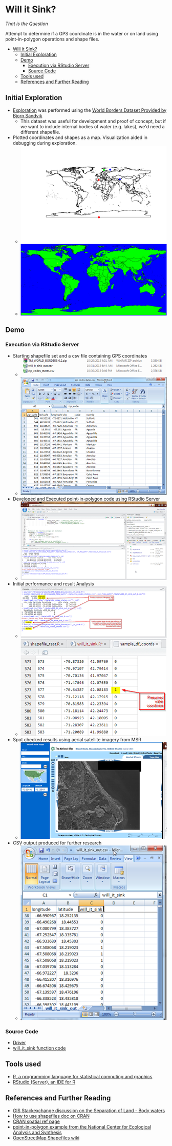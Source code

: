 # Will it Sink?
*That is the Question*

Attempt to determine if a GPS coordinate is in the water or on land using point-in-polygon operations and shape files.

- [Will it Sink?](#will-it-sink)
  - [Initial Exploration](#initial-exploration)
  - [Demo](#demo)
    - [Execution via RStudio Server](#execution-via-rstudio-server)
    - [Source Code](#source-code)
  - [Tools used](#tools-used)
  - [References and Further Reading](#references-and-further-reading)

## Initial Exploration
 - [Exploration](shapefile_test.R) was performed using the [World Borders Dataset Provided by Bjorn Sandvik](http://thematicmapping.org/downloads/world_borders.php)
    - This dataset was useful for development and proof of concept, but if we want to include internal bodies of water (e.g. lakes), we'd need a different shapefile.
- Plotted coordinates and shapes as a map. Visualization aided in debugging during exploration.
  - ![will_it_sink_black_and_white_map](img/will_it_sink_black_and_white_map.png)
  - ![will_it_sink_color_map](img/will_it_sink_color_map.png)

## Demo
### Execution via RStudio Server
- Starting shapefile set and a csv file containing GPS coordinates
  - ![Data Files](img/data_set_and_shape_files.png)
  - ![sample_input_data](img/sample_input_data.png)
- Developed and Executed point-in-polygon code using RStudio Server
  - ![RStudio_exploration](img/RStudio_exploration.png)
- Initial performance and result Analysis
  - ![RStudio_runtime_and_result_stats](img/RStudio_runtime_and_result_stats.png)
  - ![](img/sample_coords_presumed_water_coord.png)
- Spot checked results using aerial satellite imagery from MSR
  - ![MSR aerial satellite image Brant Rock](img/MSR-BrantRockSatCheck.png)
- CSV output produced for further research
  - ![sample_output_data](img/sample_output_data.png)

### Source Code
- [Driver](will_it_sink_driver.R)
- [will_it_sink function code](will_it_sink.R)

## Tools used
- [R, a programming language for statistical computing and graphics](https://www.r-project.org/)
- [RStudio (Server), an IDE for R](https://www.rstudio.com/)

## References and Further Reading
- [GIS Stackexchange discussion on the Separation of Land - Body waters](http://gis.stackexchange.com/questions/21555/separation-of-land-body-waters)
- [How to use shapefiles doc on CRAN](http://cran.r-project.org/web/packages/spatstat/vignettes/shapefiles.pdf)
- [CRAN spatial ref page](http://cran.r-project.org/web/views/Spatial.html)
- [point-in-polygon example from the National Center for Ecological Analysis and Synthesis](http://www.nceas.ucsb.edu/scicomp/usecases/point-in-polygon)
- [OpenStreetMap Shapefiles wiki](https://wiki.openstreetmap.org/wiki/Shapefiles)

